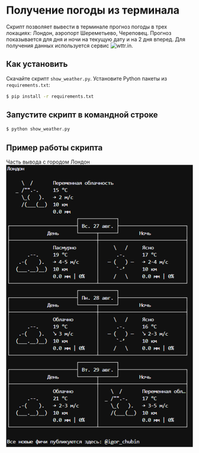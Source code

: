 # Получение погоды из терминала
Скрипт позволяет вывести в терминале прогноз погоды в трех локациях: Лондон, аэропорт Шереметьево, Череповец. Прогноз показывается для дня и ночи на текущую дату и на 2 дня вперед. Для получения данных используется сервис ![wttr.in](https://wttr.in/).

## Как установить
Скачайте скрипт `show_weather.py`. Установите Python пакеты из `requirements.txt`:
```bash
$ pip install -r requirements.txt
```

## Запустите скрипт в командной строке
```bash
$ python show_weather.py
```
## Пример работы скрипта
Часть вывода с городом Лондон  
![Alt text](image1.png)

